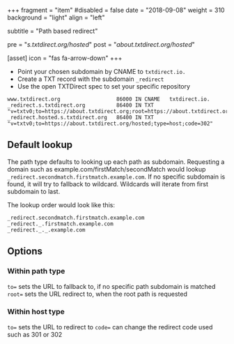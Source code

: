 +++
fragment = "item"
#disabled = false
date = "2018-09-08"
weight = 310
background = "light"
align = "left"

subtitle = "Path based redirect"

pre = "*s.txtdirect.org/hosted*"
post = "*about.txtdirect.org/hosted*"

[asset]
  icon = "fas fa-arrow-down"
+++

* Point your chosen subdomain by CNAME to `txtdirect.io.`
* Create a TXT record with the subdomain `_redirect`
* Use the open TXTDirect spec to set your specific repository

```text
www.txtdirect.org                  86000 IN CNAME   txtdirect.io.
_redirect.s.txtdirect.org          86400 IN TXT     "v=txtv0;to=https://about.txtdirect.org;root=https://about.txtdirect.org;type=path"
_redirect.hosted.s.txtdirect.org   86400 IN TXT     "v=txtv0;to=https://about.txtdirect.org/hosted;type=host;code=302"
```

## Default lookup
The path type defaults to looking up each path as subdomain.
Requesting a domain such as example.com/firstMatch/secondMatch would lookup `_redirect.secondmatch.firstmatch.example.com`.
If no specific subdomain is found, it will try to fallback to wildcard. Wildcards will iterate from first subdomain to last.

The lookup order would look like this:
```
_redirect.secondmatch.firstmatch.example.com
_redirect._.firstmatch.example.com
_redirect._._.example.com
```

## Options
### Within path type
`to=` sets the URL to fallback to, if no specific path subdomain is matched
`root=` sets the URL redirect to, when the root path is requested

### Within host type
`to=` sets the URL to redirect to
`code=` can change the redirect code used such as 301 or 302
